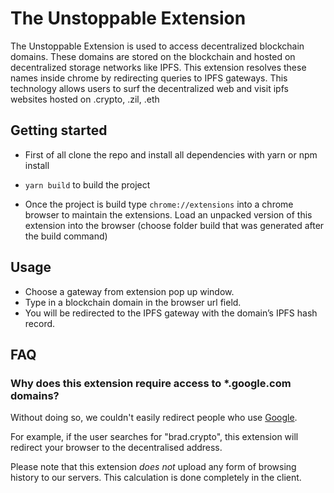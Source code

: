 # The Unstoppable Extension

The Unstoppable Extension is used to access decentralized blockchain domains. These domains are stored on the blockchain and hosted on decentralized storage networks like IPFS. This extension resolves these names inside chrome by redirecting queries to IPFS gateways. This technology allows users to surf the decentralized web and visit ipfs websites hosted on .crypto, .zil, .eth 

## Getting started
 * First of all clone the repo and install all dependencies with yarn or npm install
 
 * ```yarn build``` to build the project
 
 * Once the project is build type ```chrome://extensions``` into a chrome browser to maintain the extensions. Load an unpacked version of this extension into the browser (choose folder build that was generated after the build command) 


## Usage
 * Choose a gateway from extension pop up window.
 * Type in a blockchain domain in the browser url field.
 * You will be redirected to the IPFS gateway with the domain’s IPFS hash record. 

## FAQ

### Why does this extension require access to *.google.com domains?

Without doing so, we couldn't easily redirect people who use [Google](https://digg.com/video/tech-ceos-testified-before-congress-and-things-got-awkward).

For example, if the user searches for "brad.crypto", this extension will redirect your browser to the decentralised address.

Please note that this extension *does not* upload any form of browsing history to our servers. This calculation is done completely in the client.
